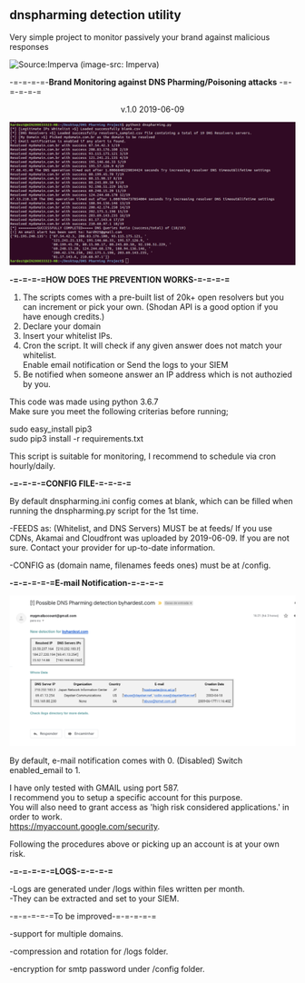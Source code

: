 # <h2> <b> dnspharming detection utility </b></h2>

Very simple project to monitor passively your brand against malicious responses

![Source:Imperva](https://www.imperva.com/learn/wp-content/uploads/sites/13/2019/01/DNS-spoofing.jpg)
(image-src: Imperva)<br>


-=-=-=-=-<b>Brand Monitoring against DNS Pharming/Poisoning attacks</b> -=-=-=-=-=<br>
<center>v.1.0 2019-06-09</center>

![alt text](https://raw.githubusercontent.com/byhardest/dnspharming/master/dnspharming_bash.png)

<b>-=-=-=-=HOW DOES THE PREVENTION WORKS-=-=-=-=</b>

1) The scripts comes with a pre-built list of 20k+ open resolvers but you can increment or pick your own. (Shodan API is a good option if you have enough credits.) <br>
2) Declare your domain <br>
3) Insert your whitelist IPs. <br>
4) Cron the script. It will check if any given answer does not match your whitelist. <br>
Enable email notification or Send the logs to your SIEM <br>
5) Be notified when someone answer an IP address which is not authozied by you. <br>


This code was made using python 3.6.7 <br>
Make sure you meet the following criterias before running;<br>

sudo easy_install pip3<br>
sudo pip3 install -r requirements.txt

This script is suitable for monitoring, I recommend to schedule via cron hourly/daily.

<b>-=-=-=-=CONFIG FILE-=-=-=-=</b>

By default dnspharming.ini config comes at blank, which can be filled when running the dnspharming.py script for the 1st time. 

-FEEDS as: (Whitelist, and DNS Servers) MUST be at feeds/ If you use CDNs, Akamai and Cloudfront was uploaded by 2019-06-09. 
If you are not sure. Contact your provider for up-to-date information. 

-CONFIG as (domain name, filenames feeds ones) must be at /config.

<b>-=-=-=-=-=E-mail Notification-=-=-=-=</b>

![alt text](https://raw.githubusercontent.com/byhardest/dnspharming/master/dnspharming_emailnotification.png)

By default, e-mail notification comes with 0. (Disabled) Switch enabled_email to 1.

I have only tested with GMAIL using port 587. <br>
I recommend you to setup a specific account for this purpose.<br>
You will also need to grant access as 'high risk considered applications.' in order to work. <br>
https://myaccount.google.com/security.

Following the procedures above or picking up an account is at your own risk.<br>

<b>-=-=-=-=-=LOGS-=-=-=-=</b><br>

-Logs are generated under /logs within files written per month.<br>
-They can be extracted and set to your SIEM. <p></p>

-=-=-=-=-=To be improved-=-=-=-=-=

-support for multiple domains.<p>
-compression and rotation for /logs folder.<p>
-encryption for smtp password under /config folder.<p>
